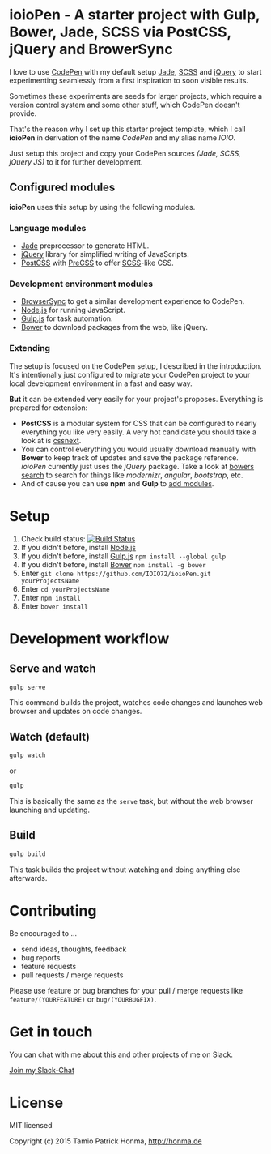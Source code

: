 # ioioPen - A starter project with Gulp, Bower, Jade, SCSS via PostCSS, jQuery and BrowerSync

I love to use [CodePen](http://codepen.io/) with my default setup [Jade](http://jade-lang.com/),
[SCSS](http://sass-lang.com/) and [jQuery](http://jquery.com/) to start experimenting seamlessly from a first
inspiration to soon visible results.

Sometimes these experiments are seeds for larger projects, which require a version control system and some other stuff,
which CodePen doesn't provide.

That's the reason why I set up this starter project template, which I call **ioioPen** in derivation of the name
_CodePen_ and my alias name _IOIO_.

Just setup this project and copy your CodePen sources _(Jade, SCSS, jQuery JS)_ to it for further development.

## Configured modules

**ioioPen** uses this setup by using the following modules.

### Language modules

* [Jade](http://jade-lang.com/) preprocessor to generate HTML.
* [jQuery](http://jquery.com/) library for simplified writing of JavaScripts.
* [PostCSS](https://github.com/postcss/postcss) with [PreCSS](https://jonathantneal.github.io/precss/) to offer
  [SCSS](http://sass-lang.com/)-like CSS.

### Development environment modules

* [BrowserSync](http://www.browsersync.io/) to get a similar development experience to CodePen.
* [Node.js](https://nodejs.org/) for running JavaScript.
* [Gulp.js](http://gulpjs.com/) for task automation.
* [Bower](http://bower.io/) to download packages from the web, like jQuery.

### Extending

The setup is focused on the CodePen setup, I described in the introduction. It's intentionally just configured to
migrate your CodePen project to your local development environment in a fast and easy way.

**But** it can be extended very easily for your project's proposes. Everything is prepared for extension:

* **PostCSS** is a modular system for CSS that can be configured to nearly everything you like very easily. A very hot
  candidate you should take a look at is [cssnext](http://cssnext.io/).
* You can control everything you would usually download manually with **Bower** to keep track of updates and save the
  package reference. _ioioPen_ currently just uses the _jQuery_ package. Take a look at
  [bowers search](http://bower.io/search/) to search for things like _modernizr_, _angular_, _bootstrap_, etc.
* And of cause you can use **npm** and **Gulp** to [add modules](http://gulpjs.com/plugins/).

# Setup

1. Check build status: [![Build Status](https://travis-ci.org/IOIO72/ioioPen.svg)](https://travis-ci.org/IOIO72/ioioPen)
1. If you didn't before, install [Node.js](https://nodejs.org/)
1. If you didn't before, install [Gulp.js](http://gulpjs.com/) `npm install --global gulp`
1. If you didn't before, install [Bower](http://bower.io/) `npm install -g bower`
1. Enter `git clone https://github.com/IOIO72/ioioPen.git yourProjectsName`
1. Enter `cd yourProjectsName`
1. Enter `npm install`
1. Enter `bower install`

# Development workflow

## Serve and watch

```sh
gulp serve
```

This command builds the project, watches code changes and launches web browser and updates on code changes.

## Watch (default)

```sh
gulp watch
```

or

```sh
gulp
```

This is basically the same as the `serve` task, but without the web browser launching and updating.

## Build

```sh
gulp build
```

This task builds the project without watching and doing anything else afterwards.

# Contributing

Be encouraged to ...

* send ideas, thoughts, feedback
* bug reports
* feature requests
* pull requests / merge requests

Please use feature or bug branches for your pull / merge requests like `feature/(YOURFEATURE)` or `bug/(YOURBUGFIX)`.

# Get in touch

You can chat with me about this and other projects of me on Slack.

[Join my Slack-Chat](https://tamiohonma.typeform.com/to/z1YOoo)

# License

MIT licensed

Copyright (c) 2015 Tamio Patrick Honma, <http://honma.de>
